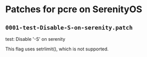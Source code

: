 # Patches for pcre on SerenityOS

## `0001-test-Disable-S-on-serenity.patch`

test: Disable '-S' on serenity

This flag uses setrlimit(), which is not supported.

